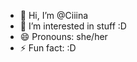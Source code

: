 - 👋 Hi, I’m @Ciiina
- 👀 I’m interested in stuff :D
- 😄 Pronouns: she/her
- ⚡ Fun fact: :D

<!---
Ciiina/Ciiina is a ✨ special ✨ repository because its `README.md` (this file) appears on your GitHub profile.
You can click the Preview link to take a look at your changes.
--->

